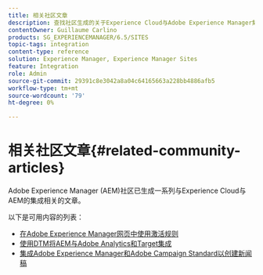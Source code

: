 ```yaml
---
title: 相关社区文章
description: 查找社区生成的关于Experience Cloud与Adobe Experience Manager集成的文章列表。
contentOwner: Guillaume Carlino
products: SG_EXPERIENCEMANAGER/6.5/SITES
topic-tags: integration
content-type: reference
solution: Experience Manager, Experience Manager Sites
feature: Integration
role: Admin
source-git-commit: 29391c8e3042a8a04c64165663a228bb4886afb5
workflow-type: tm+mt
source-wordcount: '79'
ht-degree: 0%

---
```


# 相关社区文章{#related-community-articles}

Adobe Experience Manager (AEM)社区已生成一系列与Experience Cloud与AEM的集成相关的文章。

以下是可用内容的列表：

* [在Adobe Experience Manager网页中使用激活规则](https://helpx.adobe.com/experience-manager/using/dtm.html)
* [使用DTM将AEM与Adobe Analytics和Target集成](https://helpx.adobe.com/experience-manager/using/integrate-digital-marketing-solutions.html)
* [集成Adobe Experience Manager和Adobe Campaign Standard以创建新闻稿](https://helpx.adobe.com/experience-manager/using/aem_campaign.html)
